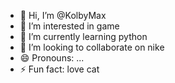 - 👋 Hi, I’m @KolbyMax
- 👀 I’m interested in game
- 🌱 I’m currently learning python
- 💞️ I’m looking to collaborate on nike
- 😄 Pronouns: ...
- ⚡ Fun fact: love cat

